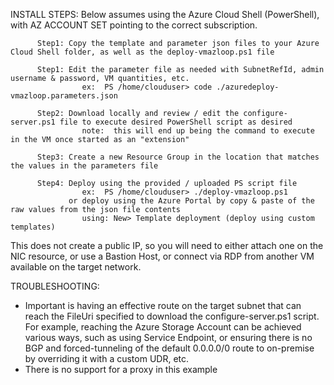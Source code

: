 INSTALL STEPS:
Below assumes using the Azure Cloud Shell (PowerShell), with AZ ACCOUNT SET pointing to the correct subscription. 

          Step1: Copy the template and parameter json files to your Azure Cloud Shell folder, as well as the deploy-vmazloop.ps1 file

          Step1: Edit the parameter file as needed with SubnetRefId, admin username & password, VM quantities, etc. 
                    ex:  PS /home/clouduser> code ./azuredeploy-vmazloop.parameters.json

          Step2: Download locally and review / edit the configure-server.ps1 file to execute desired PowerShell script as desired
                    note:  this will end up being the command to execute in the VM once started as an "extension"

          Step3: Create a new Resource Group in the location that matches the values in the parameters file

          Step4: Deploy using the provided / uploaded PS script file
                    ex:  PS /home/clouduser> ./deploy-vmazloop.ps1
                 or deploy using the Azure Portal by copy & paste of the raw values from the json file contents
                    using: New> Template deployment (deploy using custom templates)
          
This does not create a public IP, so you will need to either attach one on the NIC resource, or use a Bastion Host, or connect via RDP from another VM available on the target network. 

TROUBLESHOOTING:
- Important is having an effective route on the target subnet that can reach the FileUri specified to download the configure-server.ps1 script. For example, reaching the Azure Storage Account can be achieved various ways, such as using Service Endpoint, or ensuring there is no BGP and forced-tunneling of the default 0.0.0.0/0 route to on-premise by overriding it with a custom UDR, etc. 
- There is no support for a proxy in this example

